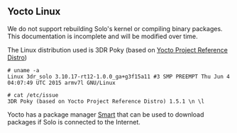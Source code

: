 ## Yocto Linux

<aside class="danger">
We do not support rebuilding Solo's kernel or compiling binary packages. This documentation is incomplete and will be modified over time.
</aside>

The Linux distribution used is 3DR Poky (based on [Yocto Project Reference Distro](http://www.yoctoproject.org/docs/1.8/mega-manual/mega-manual.html))

```
# uname -a
Linux 3dr_solo 3.10.17-rt12-1.0.0_ga+g3f15a11 #3 SMP PREEMPT Thu Jun 4 04:07:49 UTC 2015 armv7l GNU/Linux
```

```
# cat /etc/issue
3DR Poky (based on Yocto Project Reference Distro) 1.5.1 \n \l
```

Yocto has a package manager [Smart](https://labix.org/smart) that can be used to download packages if Solo is connected to the Internet.
